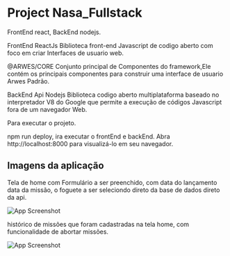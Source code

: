 
# Project Nasa_Fullstack

FrontEnd react, BackEnd nodejs.

FrontEnd ReactJs Biblioteca front-end Javascript de codigo aberto com foco em criar Interfaces de usuario web.

@ARWES/CORE Conjunto principal de Componentes do framework,Ele contém os principais componentes para construir uma interface de usuario Arwes Padrão.

BackEnd Api Nodejs Biblioteca codigo aberto multiplataforma baseado no interpretador V8 do Google que permite a execução de códigos Javascript fora de um navegador Web.

Para executar o projeto.

npm run deploy, ira executar o frontEnd e backEnd. Abra http://localhost:8000 para visualizá-lo em seu navegador.



## Imagens da aplicação 

Tela de home com Formulário a ser preenchido, com data do lançamento data da missão, o foguete a ser seleciondo direto da base de dados direto da api.

![App Screenshot](https://user-images.githubusercontent.com/15115623/232182330-3166dc61-e87a-43d6-8b76-cee5f347515b.png)

histórico de missões que foram cadastradas na tela home, com funcionalidade de abortar missões.

![App Screenshot](https://user-images.githubusercontent.com/15115623/232182331-91e03e5c-d1a4-417c-8bd2-89499ed4d61f.png)


